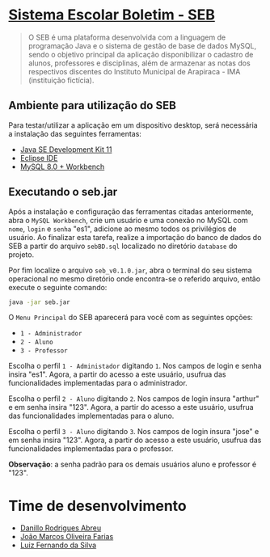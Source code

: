# [Sistema Escolar Boletim - SEB](https://github.com/lfnd0/BD1_Sistema_Escolar_Boletim.git)


> O SEB é uma plataforma desenvolvida com a linguagem de programação Java e o sistema de gestão de base de dados MySQL, sendo o objetivo principal da aplicação disponibilizar o cadastro de alunos, professores e disciplinas, além de armazenar as notas dos respectivos discentes do Instituto Municipal de Arapiraca - IMA (instituição fictícia).


## Ambiente para utilização do SEB

Para testar/utilizar a aplicação em um dispositivo desktop, será necessária a instalação das seguintes ferramentas:

  * [Java SE Development Kit 11](https://www.oracle.com/technetwork/java/javase/downloads/jdk11-downloads-5066655.html)
  * [Eclipse IDE](https://www.eclipse.org/downloads/)
  * [MySQL 8.0 + Workbench](https://dev.mysql.com/downloads/)


## Executando o seb.jar

Após a instalação e configuração das ferramentas citadas anteriormente, abra o ``MySQL Workbench``, crie um usuário e uma conexão no MySQL com ``nome``, ``login`` e ``senha`` "es1", adicione ao mesmo todos os privilégios de usuário. Ao finalizar esta tarefa, realize a importação do banco de dados do SEB a partir do arquivo ``sebBD.sql`` localizado no diretório ``database`` do projeto.

Por fim localize o arquivo `seb_v0.1.0.jar`, abra o terminal do seu sistema operacional no mesmo diretório onde encontra-se o referido arquivo, então execute o seguinte comando:

```sh
java -jar seb.jar
```

O ``Menu Principal`` do SEB aparecerá para você com as seguintes opções:

 * ``1 - Administrador``
 * ``2 - Aluno``
 * ``3 - Professor``

 Escolha o perfil ``1 - Administador`` digitando ``1``. Nos campos de login e senha insira "es1". Agora, a partir do acesso a este usuário, usufrua das funcionalidades implementadas para o administrador.

 Escolha o perfil ``2 - Aluno`` digitando ``2``. Nos campos de login insura "arthur" e em senha insira "123". Agora, a partir do acesso a este usuário, usufrua das funcionalidades implementadas para o aluno.

 Escolha o perfil ``3 - Aluno`` digitando ``3``. Nos campos de login insura "jose" e em senha insira "123". Agora, a partir do acesso a este usuário, usufrua das funcionalidades implementadas para o professor.

 **Observação**: a senha padrão para os demais usuários aluno e professor é "123".


# Time de desenvolvimento

  * [Danillo Rodrigues Abreu](https://github.com/danilo100kl)
  * [João Marcos Oliveira Farias](https://github.com/JoaoMarcoss)
  * [Luiz Fernando da Silva](https://github.com/lfnd0)